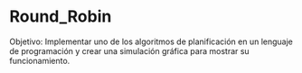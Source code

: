 # Round_Robin
Objetivo:  Implementar uno de los algoritmos de planificación en un lenguaje de programación y crear una simulación gráfica para mostrar su funcionamiento. 
